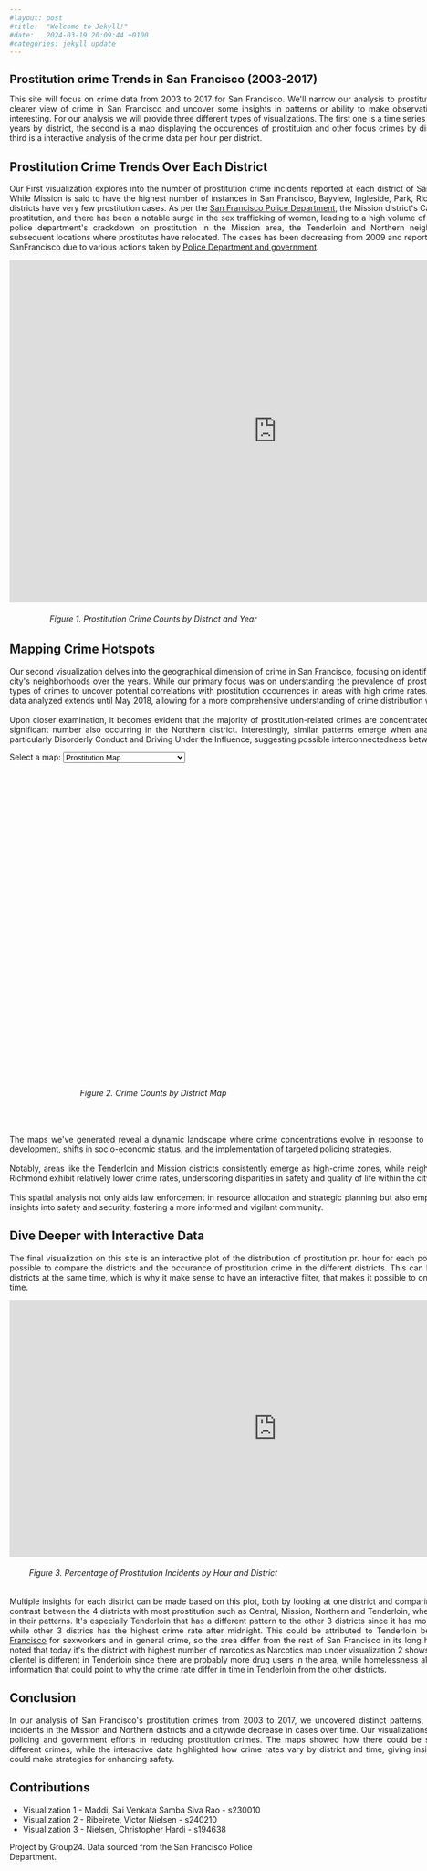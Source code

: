 ```yaml
---
#layout: post
#title:  "Welcome to Jekyll!"
#date:   2024-03-19 20:09:44 +0100
#categories: jekyll update
---
```


<head>
    <meta name="viewport" content="width=device-width, initial-scale=1.0">
    <title>The Evolution of Crime Hotspots in San Francisco</title>
    <link href="https://stackpath.bootstrapcdn.com/bootstrap/4.5.2/css/bootstrap.min.css" rel="stylesheet">
</head>
<body>
    <div class="header">
        <div class="container">
            <h1 style="width:935px;background-color:blue:font-color:white;font-size:20">Prostitution crime Trends in San Francisco (2003-2017)</h1>
        </div>
    </div>
    <div class="container">
        <div class="row">
            <div class="col-md-12">
                <section id="introduction">
                    <p style="text-align:justify;width:935px">
This site will focus on crime data from 2003 to 2017 for San Francisco. We'll narrow our analysis to prostitution crime in the city to gain a clearer view of crime in San Francisco and uncover some insights in patterns or ability to make observations that could be relevant or interesting. For our analysis we will provide three different types of visualizations. The first one is a time series of prostituion crimes along the years by district, the second is a map displaying the occurences of prostituion and other focus crimes by district for comparinson and the third is a interactive analysis of the crime data per hour per district.
</p>
                </section>
                <section id="visualization-1" class="visualization">
                    <h2>Prostitution Crime Trends Over Each District</h2>
                    <p style="text-align:justify;width:935px">Our First visualization explores into the number of prostitution crime incidents reported at each district of SanFrancisco from 2003 to 2017. While Mission is said to have the highest number of instances in San Francisco, Bayview, Ingleside, Park, Richmond, Southern, and Taraval districts have very few prostitution cases. As per the <a href="https://www.sfgate.com/local/article/san-francisco-sex-workers-mission-17777619.php">San Francisco Police Department</a>, the Mission district's Capp Street is well-known for its prostitution, and there has been a notable surge in the sex trafficking of women, leading to a high volume of prostitution charges. After the police department's crackdown on prostitution in the Mission area, the Tenderloin and Northern neighborhoods have become the subsequent locations where prostitutes have relocated. The cases has been decreasing from 2009 and reported very low in 2017 across the SanFrancisco due to various actions taken by <a href="https://nij.ojp.gov/topics/articles/reducing-demand-prostitution-san-francisco-john-school-program"> Police Department and government</a>.
</p>
                    <!--<img src="time_series_chart.png" class="img-fluid" alt="Time Series Chart of SF Crime">-->
                    <iframe src="https://maddisamba.github.io/socialdata_group24.github.io/crime_counts_by_district_and_year.html" frameborder="0" width="935px" height="600px"></iframe>
                        <h6 style="text-align:center">Figure 1. Prostitution Crime Counts by District and Year</h6>
                </section>
                <section id="visualization-2" class="visualization">
                    <h2>Mapping Crime Hotspots</h2>
                    <p style="text-align:justify;width:935px">Our second visualization delves into the geographical dimension of crime in San Francisco, focusing on identifying crime hotspots across the city's neighborhoods over the years. While our primary focus was on understanding the prevalence of prostitution, we also included other types of crimes to uncover potential correlations with prostitution occurrences in areas with high crime rates. It's important to note that the data analyzed extends until May 2018, allowing for a more comprehensive understanding of crime distribution within the city.<br><br>Upon closer examination, it becomes evident that the majority of prostitution-related crimes are concentrated in the Mission district, with a significant number also occurring in the Northern district. Interestingly, similar patterns emerge when analyzing other types of crimes, particularly Disorderly Conduct and Driving Under the Influence, suggesting possible interconnectedness between these offenses.</p>
                    <label for="map-selection">Select a map:</label>
                    <select id="map-selection">
                        <option value="prostitution_map">Prostitution Map</option>
                        <option value="assault_map">Assault Map</option>
                        <option value="burglary_map">Burglary Map</option>
                        <option value="disorderly_conduct_map">Disorderly Conduct Map</option>
                        <option value="driving_under_the_influence_map">Driving Under the Influence Map</option>
                        <option value="drug_narcotic_map">Drug/Narcotic Map</option>
                        <option value="drunkenness_map">Drunkeness Map</option>
                        <option value="larceny_theft_map">Larceny/Theft Map</option>
                        <option value="robbery_map">Robbery Map</option>
                        <option value="stolen_property_map">Stolen Property Map</option>
                        <option value="trespass_map">Trespass Map</option>
                        <option value="vandalism_map">Vandalism Map</option>
                        <option value="vehicle_theft_map">Vehicle Theft Map</option>
                        <option value="weapon_laws_map">Weapon Laws Map</option>
                    </select>
                    <div id="map-container" style="width:935px; height:550px"></div>
                    <h6 style="text-align:center">Figure 2. Crime Counts by District Map</h6>
                    <br><p style="text-align:justify;width:935px">The maps we've generated reveal a dynamic landscape where crime concentrations evolve in response to various factors such as urban development, shifts in socio-economic status, and the implementation of targeted policing strategies.<br><br>Notably, areas like the Tenderloin and Mission districts consistently emerge as high-crime zones, while neighborhoods such as Sunset and Richmond exhibit relatively lower crime rates, underscoring disparities in safety and quality of life within the city.<br><br>This spatial analysis not only aids law enforcement in resource allocation and strategic planning but also empowers residents with valuable insights into safety and security, fostering a more informed and vigilant community.
                    </p>
                </section>
                <section id="visualization-3" class="visualization">
                    <h2>Dive Deeper with Interactive Data</h2>
                    <p style="text-align:justify;width:935px">The final visualization on this site is an interactive plot of the distribution of prostitution pr. hour for each police district. This plot makes it possible to compare the districts and the occurance of prostitution crime in the different districts. This can be overwhelming to look at all districts at the same time, which is why it make sense to have an interactive filter, that makes it possible to only compare a few districts at a time.</p>

<iframe src="https://maddisamba.github.io/socialdata_group24.github.io/prostitution_incidents_by_district.html" frameborder="0" width="935px" height="450"></iframe>
<h6 style="text-align:center">Figure 3. Percentage of Prostitution Incidents by Hour and District</h6>
<p style="text-align:justify;width:935px">Multiple insights for each district can be made based on this plot, both by looking at one district and comparing them. One big insight is the contrast between the 4 districts with most prostitution such as Central, Mission, Northern and Tenderloin, where the crime rate slightly differ in their patterns. It's especially Tenderloin that has a different pattern to the other 3 districts since it has most of the crime at the evening, while other 3 districs has the highest crime rate after midnight. This could be attributed to Tenderloin being the <a href="https://abc7news.com/tenderloin-san-francisco-history-crime/11574311/">original place in San Francisco</a> for sexworkers and in general crime, so the area differ from the rest of San Francisco in its long history of crime. It can also be noted that today it's the district with highest number of narcotics as Narcotics map under visualization 2 shows, which could indicate that the clientel is different in Tenderloin since there are probably more drug users in the area, while homelessness also is a problem in the area, all information that could point to why the crime rate differ in time in Tenderloin from the other districts.</p>
</section>
                <section id="conclusion">
                <h2>Conclusion</h2>
                <p style="text-align:justify;width:935px">In our analysis of San Francisco's prostitution crimes from 2003 to 2017, we uncovered distinct patterns, including a high frequency of incidents in the Mission and Northern districts and a citywide decrease in cases over time. Our visualizations revealed the effectiveness of policing and government efforts in reducing prostitution crimes. The maps showed how there could be some interaction between the different crimes, while the interactive data highlighted how crime rates vary by district and time, giving insight into how law enforcement could make strategies for enhancing safety.
</p>
</section>
<section id="conclusion">
                <h2>Contributions</h2>
    <ul>
  <li>Visualization 1 - Maddi, Sai Venkata Samba Siva Rao - s230010</li>
  <li>Visualization 2 - Ribeirete, Victor Nielsen - s240210</li>
  <li>Visualization 3 - Nielsen, Christopher Hardi - s194638</li>
</ul>

</section>
            </div>
        </div>
    </div>
    <div class="footer">
        <div class="container">
            <p>Project by Group24. Data sourced from the San Francisco Police Department.</p>
        </div>
    </div>
    <script src="https://maddisamba.github.io/socialdata_group24.github.io/assets/js/map.js"></script>
    <script src="https://cdn.plot.ly/plotly-latest.min.js"></script>
    <script src="https://cdn.bokeh.org/bokeh/release/bokeh-2.4.2.min.js"></script>
    <!-- Bootstrap JS, Popper.js, and jQuery -->
    <script src="https://code.jquery.com/jquery-3.5.1.slim.min.js"></script>
    <script src="https://cdn.jsdelivr.net/npm/@popperjs/core@2.5.2/dist/umd/popper.min.js"></script>
    <script src="https://stackpath.bootstrapcdn.com/bootstrap/4.5.2/js/bootstrap.min.js"></script>
</body>

